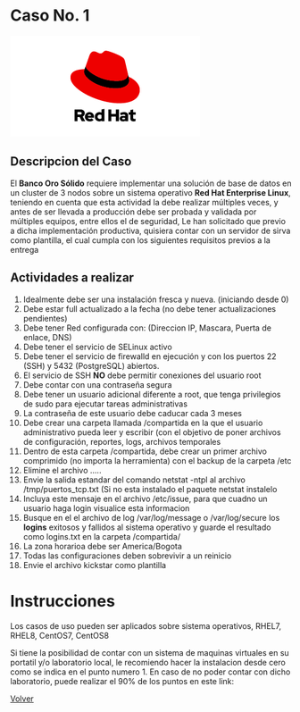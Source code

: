 # Caso No. 1

![Ref](Images/red-hat-logo-d-sample_2.png)


## Descripcion del Caso

El **Banco Oro Sólido** requiere implementar una solución de base de datos en un cluster de 3 nodos sobre un sistema operativo **Red Hat Enterprise Linux**, teniendo en cuenta que esta actividad la debe realizar múltiples veces, y antes de ser llevada a producción debe ser probada y validada por múltiples equipos, entre ellos el de seguridad, Le han solicitado que previo a dicha implementación productiva, quisiera contar con un servidor de sirva como plantilla, el cual cumpla con los siguientes requisitos previos a la entrega

## Actividades a realizar

1. Idealmente debe ser una instalación fresca y nueva. (iniciando desde 0)
2. Debe estar full actualizado a la fecha (no debe tener actualizaciones pendientes)
3. Debe tener Red configurada con: (Direccion IP, Mascara, Puerta de enlace, DNS)
4. Debe tener el servicio de SELinux activo
5. Debe tener el servicio de firewalld en ejecución y con los puertos 22 (SSH) y 5432 (PostgreSQL) abiertos.
6. El servicio de SSH **NO** debe permitir conexiones del usuario root
7. Debe contar con una contraseña segura
8. Debe tener un usuario adicional diferente a root, que tenga privilegios de sudo para ejecutar tareas administrativas
9. La contraseña de este usuario debe caducar cada 3 meses
10. Debe crear una carpeta llamada /compartida en la que el usuario administrativo pueda leer y escribir (con el objetivo de poner archivos de configuración, reportes, logs, archivos temporales
11. Dentro de esta carpeta /compartida, debe crear un primer archivo comprimido (no importa la herramienta) con el backup de la carpeta /etc
12. Elimine el archivo .....
13. Envie la salida estandar del comando netstat -ntpl al archivo /tmp/puertos_tcp.txt (Si no esta instalado el paquete netstat instalelo
14. Incluya este mensaje en el archivo /etc/issue, para que cuadno un usuario haga login visualice esta informacion
15. Busque en el el archivo de log /var/log/message o /var/log/secure los **logins** exitosos y fallidos al sistema operativo y guarde el resultado como logins.txt en la carpeta /compartida/
16. La zona horarioa debe ser America/Bogota
17. Todas las configuraciones deben sobrevivir a un reinicio
18. Envie el archivo kickstar como plantilla 






# Instrucciones

Los casos de uso pueden ser aplicados sobre sistema operativos, RHEL7, RHEL8, CentOS7, CentOS8

Si tiene la posibilidad de contar con un sistema de maquinas virtuales en su portatil y/o laboratorio local, le recomiendo hacer la instalacion desde cero como se indica en el punto numero 1. En caso de no poder contar con dicho laboratorio, puede realizar el 90% de los puntos en este link:


[Volver](README.md) 
